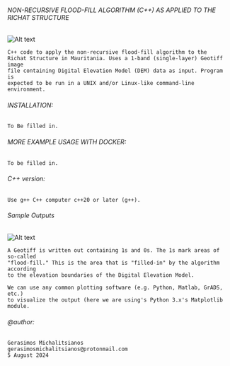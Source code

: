 ###### NON-RECURSIVE FLOOD-FILL ALGORITHM (C++) AS APPLIED TO THE RICHAT STRUCTURE

![Alt text](https://i.imgur.com/R4Fsi56.png)

    C++ code to apply the non-recursive flood-fill algorithm to the
    Richat Structure in Mauritania. Uses a 1-band (single-layer) Geotiff image
    file containing Digital Elevation Model (DEM) data as input. Program is 
    expected to be run in a UNIX and/or Linux-like command-line environment.
   
###### INSTALLATION:

    To Be filled in.
       
###### MORE EXAMPLE USAGE WITH DOCKER:

    To be filled in.
      
###### C++ version:
     
    Use g++ C++ computer c++20 or later (g++). 
       
###### Sample Outputs

![Alt text](https://i.imgur.com/1wvkGOe.png)

    A Geotiff is written out containing 1s and 0s. The 1s mark areas of so-called
    "flood-fill." This is the area that is "filled-in" by the algorithm according
    to the elevation boundaries of the Digital Elevation Model.

    We can use any common plotting software (e.g. Python, Matlab, GrADS, etc.)
    to visualize the output (here we are using's Python 3.x's Matplotlib module.
        
###### @author: 
    Gerasimos Michalitsianos
    gerasimosmichalitsianos@protonmail.com
    5 August 2024
